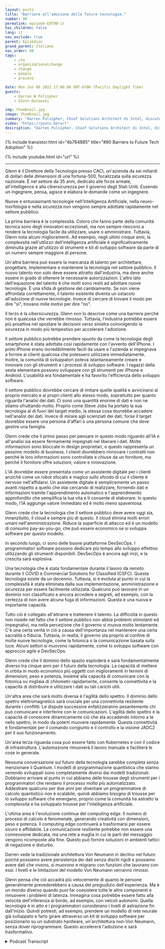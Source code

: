 ```yaml
---
layout: posts
title: "Barriere all'adozione delle future tecnologie."
number: 90
permalink: episode-EDT90-it
has_children: false
lang: it
nav_exclude: true
parent: Episódios
grand_parent: Italiano
nav_order: 90
tags:
    - cto
    - organizationalchange
    - change
    - people
    - process

date: Mon Jun 06 2022 17:00:00 GMT-0700 (Pacific Daylight Time)
guests:
    - Darren W Pulsipher
    - Glenn Kurowski

img: thumbnail.jpg
image: thumbnail.jpg
summary: "Darren Pulsipher, Chief Solutions Architect di Intel, discute le barriere all'adozione di nuove tecnologie nel settore pubblico e ciò che arriverà in futuro con Glenn Kurowski, CTO di CACI."
video: "https://youtu.be/url"
description: "Darren Pulsipher, Chief Solutions Architect di Intel, discute le barriere all'adozione di nuove tecnologie nel settore pubblico e ciò che arriverà in futuro con Glenn Kurowski, CTO di CACI."
---
```


<div>
{% include transistor.html id="4b764885" title="#90 Barriers to Future Tech Adoption" %}

{% include youtube.html id="url" %}
</div>

---

Glenn è il Direttore della Tecnologia presso CACI, un'azienda da sei miliardi di dollari delle dimensioni di una fortuna-500, focalizzata sulla sicurezza nazionale. È nel settore da 35 anni, dedicato alle forze armate, all'intelligence e alla cibersicurezza per il governo degli Stati Uniti. Essendo un ingegnere, pensa, agisce e elabora le domande come un ingegnere.

Nuove e entusiasmanti tecnologie nell'Intelligenza Artificiale, nella neuro-morfologia e nella sicurezza non vengono sempre adottate rapidamente nel settore pubblico.

La prima barriera è la complessità. Coloro che fanno parte della comunità tecnica sono degli innovatori eccezionali, ma non sempre riescono a rendere la tecnologia facile da utilizzare, usare o amministrare. Tuttavia, Glenn nota alcuni miglioramenti. Ad esempio, negli ultimi cinque anni, la complessità nell'utilizzo dell'intelligenza artificiale è significativamente diminuita grazie all'utilizzo di strumenti e kit di sviluppo software da parte di un numero sempre maggiore di persone.

Un'altra barriera può essere la mancanza di talento per architettare, progettare, implementare e mantenere la tecnologia nel settore pubblico. Il nuovo talento non solo deve essere attratto dall'industria, ma deve anche essere in grado di ottenere le necessarie autorizzazioni. L'altro lato dell'equazione del talento è che molti sono restii ad adottare nuove tecnologie. È una sfida di gestione del cambiamento. Se non viene affrontata correttamente, il talento esistente diventa un ostacolo all'adozione di nuove tecnologie. Invece di cercare di trovare il modo per dire "sì", trovano mille motivi per dire "no".

Il terzo è la cibersicurezza. Glenn non lo descrive come una barriera perché non è qualcosa che verrebbe rimosso. Tuttavia, l'industria potrebbe essere più proattiva nel spostare le decisioni verso sinistra coinvolgendo la sicurezza in modo più tempestivo per accelerare l'adozione.

Il settore pubblico potrebbe prendere spunto da come la tecnologia degli smartphone è stata adottata così rapidamente con l'avvento dell'iPhone. I primi iPhone erano incredibilmente facili da usare e l'azienda si impegnava a fornire ai clienti qualcosa che potessero utilizzare immediatamente. Inoltre, la comunità di sviluppatori poteva istantaneamente creare e innovare con gli strumenti e i processi di sviluppo software. I ragazzi della sesta elementare possono sviluppare con gli strumenti per iPhone e Android. L'usabilità era fondamentale e ha favorito l'efficienza dello sviluppo software.

Il settore pubblico dovrebbe cercare di imitare quelle qualità e avvicinarsi al proprio mercato e ai propri clienti allo stesso modo, soprattutto per quanto riguarda l'analisi dei dati. Ci sono una quantità enorme di dati e non ne stiamo sfruttando molto. Proprio come Steve Jobs ha portato la sua tecnologia al di fuori del target medio, la stessa cosa dovrebbe accadere nell'analisi dei dati. Invece di mirare agli scienziati dei dati, forse il target dovrebbe essere una persona d'affari o una persona comune che deve gestire una famiglia.

Glenn crede che il primo passo per pensare in questo modo riguardo all'IA e all'analisi sia essere fermamente impegnati nel liberare i dati. Molte informazioni sono bloccate in design proprietari, e questo rappresenta un pessimo modello di business. I clienti dovrebbero rinnovare i contratti non perché le loro informazioni sono controllate e chiuse da un fornitore, ma perché il fornitore offre soluzioni, valore e innovazione.

L'IA dovrebbe essere presentata come un assistente digitale per i clienti anziché come un robot sfocato e magico sullo sfondo di cui il cliente è nervoso nell'affidarsi. Un assistente digitale è semplicemente un passo avanti rispetto a quello che stai cercando di realizzare, fornendo dati e informazioni tramite l'apprendimento automatico e l'apprendimento approfondito che semplifica la tua vita e ti consente di elaborare. In questo modo, l'IA aggiunge valore immediato ed è molto meno spaventosa.

Glenn crede che la tecnologia che il settore pubblico deve avere oggi sia, innanzitutto, il cloud e sempre più di questo. Il cloud elimina molti errori umani nell'amministrazione. Riduce la superficie di attacco ed è un modello di consumo pay-as-you-go, che può essere economico se si sviluppa software per questo modello.

In secondo luogo, ci sono delle buone piattaforme DevSecOps. I programmatori software possono dedicare più tempo allo sviluppo effettivo utilizzando gli strumenti disponibili. DevSecOps è ancora agli inizi, e la crescita sarà esplosiva.

Una tecnologia che è stata fondamentale durante il lavoro da remoto durante il COVID è Commercial Solutions for Classified (CSFC). Questa tecnologia esiste da un decennio. Tuttavia, si è evoluta al punto in cui la complessità è stata eliminata dalla sua implementazione, amministrazione e sicurezza per essere facilmente utilizzata. Qualcuno può lavorare in un dominio non classificato e ancora accedere a segreti, ad esempio, con la certezza di non avere alcuna fuga di informazioni. Questa è una nuova e importante capacità.

Tutto ciò è collegato all'attrarre e trattenere il talento. La difficoltà in questo non risiede nel fatto che il settore pubblico non abbia problemi stimolanti ed impegnativi, ma nella percezione che il governo si muova molto lentamente. C'è una certa verità in ciò a causa dell'importanza nel mantenere una certa sacralità o fiducia. Tuttavia, in realtà, il governo sta proprio al confine di molte nuove tecnologie, come la fotonica o la comunicazione basata sulla luce. Alcuni settori si muovono rapidamente, come lo sviluppo software con approccio agile e DevSecOps.

Glenn crede che il dominio dello spazio esploderà e sarà fondamentalmente diverso tra cinque anni per il futuro della tecnologia. La capacità di mettere in orbita in modo economico più oggetti con miglioramenti in termini di dimensioni, peso e potenza, insieme alla capacità di comunicare con la fotonica su migliaia di chilometri rapidamente, consente la connettività e la capacità di distribuire e utilizzare i dati su tali carichi utili.

Un'altra area che sarà molto diversa è l'agilità dello spettro. Il dominio dello spettro elettromagnetico sarà cruciale per una connettività resiliente durante i conflitti. Le dispute successive enfatizzeranno pesantemente chi può comunicare e interferire con le comunicazioni. L'agilità dello spettro è la capacità di conoscere dinamicamente ciò che sta accadendo intorno a te nello spettro, in modo da poterti muovere rapidamente. Questa connettività è fondamentale per il comando congiunto e il controllo e la visione JADC2 per il suo funzionamento.

Un'area terza riguarda cosa può essere fatto con Kubernetes e con il codice di infrastruttura. L'automazione rimuoverà il lavoro manuale e faciliterà le cose in generale.

Nessuna conversazione sul futuro della tecnologia sarebbe completa senza menzionare il Quantum. I modelli di programmazione quantistica che stanno venendo sviluppati sono completamente diversi dai modelli tradizionali. Dobbiamo arrivare al punto in cui abbiamo delle trousse degli strumenti per i programmatori che rendano il processo molto più automatizzato. Addestrare qualcuno per due anni per diventare un programmatore di calcolo quantistico non è scalabile, quindi abbiamo bisogno di trousse per lo sviluppo software che emergano, proprio come la comunità ha astratto la complessità e ha sviluppato trousse per l'intelligenza artificiale.

L'ultima area è l'evoluzione continua del computing edge. Il numero di processi di calcolo è fenomenale, generando creatività con dimensioni, peso e potenza. Il computing edge continuerà a trasformarsi per essere sicuro e affidabile. La comunicazione resiliente potrebbe non essere una connessione dedicata, ma una rete a maglia in cui le parti del messaggio vengono ricomposte alla fine. Questo può fornire soluzioni in ambienti tattici di negazione e disturbo.

Darren vede la tradizionale architettura Von Neumann in declino nel futuro poiché possiamo avere persistenza dei dati senza dischi rigidi e possiamo avere dati che vivono, si muovono e migrano con funzioni che lavorano con essi. I livelli e le limitazioni del modello Von Neumann verranno rimossi.

Glenn pensa che ciò accadrà più velocemente di quanto le persone generalmente prevederebbero a causa del pregiudizio dell'esperienza. Ma è un mondo diverso quando puoi far coesistere tutte le altre componenti e rimuovere i problemi di latenza. Immagina cosa potrebbe essere fatto alla velocità dell'inferenza al bordo, ad esempio, con veicoli autonomi. Quella tecnologia è in atto e i programmatori considerano i livelli di astrazione fin dall'inizio. Quindi potresti, ad esempio, prendere un modello di rete neurale già sviluppato e farlo girare attraverso un kit di sviluppo software per posizionarlo su un substrato hardware, un'architettura non-Von Neumann, senza dover riprogrammare. Questo accelererà l'adozione e sarà trasformativo.



<details>
<summary> Podcast Transcript </summary>

<p></p>

</details>
